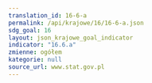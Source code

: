 ```yaml
---
translation_id: 16-6-a
permalink: /api/krajowe/16/16-6-a.json
sdg_goal: 16
layout: json_krajowe_goal_indicator
indicator: "16.6.a"
zmienne: ogółem
kategorie: null
source_url: www.stat.gov.pl
---
```

